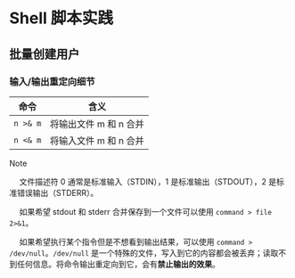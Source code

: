 # Shell 脚本实践

## 批量创建用户

### 输入/输出重定向细节

| 命令 | 含义 |
| --- | --- |
| `n >& m` | 将输出文件 m 和 n 合并 |
| `n <& m` | 将输入文件 m 和 n 合并 |

> [!NOTE]
> &emsp; 文件描述符 0 通常是标准输入（STDIN），1 是标准输出（STDOUT），2 是标准错误输出（STDERR）。
>
> &emsp; 如果希望 stdout 和 stderr 合并保存到一个文件可以使用 `command > file 2>&1`。
>
> &emsp; 如果希望执行某个指令但是不想看到输出结果，可以使用 `command > /dev/null`。`/dev/null` 是一个特殊的文件，写入到它的内容都会被丢弃；读取不到任何信息。将命令输出重定向到它，会有**禁止输出的效果**。
